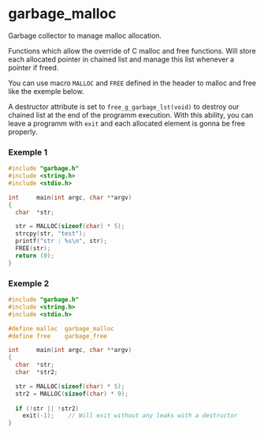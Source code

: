 # garbage_malloc
Garbage collector to manage malloc allocation.

Functions which allow the override of C malloc and free functions. Will store each allocated pointer in chained list and manage this list whenever a pointer if freed.

You can use macro `MALLOC` and `FREE` defined in the header to malloc and free like the exemple below.

A destructor attribute is set to `free_g_garbage_lst(void)` to destroy our chained list at the end of the programm execution. With this ability, you can leave a programm with `exit` and each allocated element is gonna be free properly.

### Exemple 1
```c
#include "garbage.h"
#include <string.h>
#include <stdio.h>

int		main(int argc, char **argv)
{
  char	*str;

  str = MALLOC(sizeof(char) * 5);
  strcpy(str, "test");
  printf("str : %s\n", str);
  FREE(str);
  return (0);
}
```

### Exemple 2
```c
#include "garbage.h"
#include <string.h>
#include <stdio.h>

#define malloc	garbage_malloc
#define free	garbage_free

int		main(int argc, char **argv)
{
  char	*str;
  char	*str2;

  str = MALLOC(sizeof(char) * 5);
  str2 = MALLOC(sizeof(char) * 9);
  
  if (!str || !str2)
    exit(-1);    // Will exit without any leaks with a destructor
}
```
